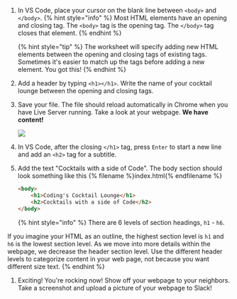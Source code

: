 1. In VS Code, place your cursor on the blank line between `<body>` and `</body>`.
   {% hint style="info" %}
Most HTML elements have an opening and closing tag. The `<body>` tag is the opening tag. The `</body>` tag closes that element.
   {% endhint %}
   
   {% hint style="tip" %}
The worksheet will specify adding new HTML elements between the opening and closing tags of existing tags. Sometimes it's easier to match up the tags before adding a new element. You got this!
   {% endhint %}

1. Add a header by typing `<h1></h1>`. Write the name of your cocktail lounge between the opening and closing tags.

1. Save your file. The file should reload automatically in Chrome when you have Live Server running. Take a look at your webpage. **We have content!**

   ![](https://media.giphy.com/media/3o6gEeg80PqeJBtsdy/giphy.gif)

1. In VS Code, after the closing `</h1>` tag, press `Enter` to start a new line and add an `<h2>` tag for a subtitle.

1. Add the text "Cocktails with a side of Code". The body section should look something like this
   {% filename %}index.html{% endfilename %}
    ```html
    <body>
        <h1>Coding's Cocktail Lounge</h1>
        <h2>Cocktails with a side of Code</h2>
    </body>
    ```

    {% hint style="info" %}
There are 6 levels of section headings, `h1` - `h6`. 

If you imagine your HTML as an outline, the highest section level is `h1` and `h6` is the lowest section level. As we move into more details within the webpage, we decrease the header section level. Use the different header levels to categorize content in your web page, not because you want different size text.
    {% endhint %}

1. Exciting! You're rocking now! Show off your webpage to your neighbors. Take a screenshot and upload a picture of your webpage to Slack! 
    